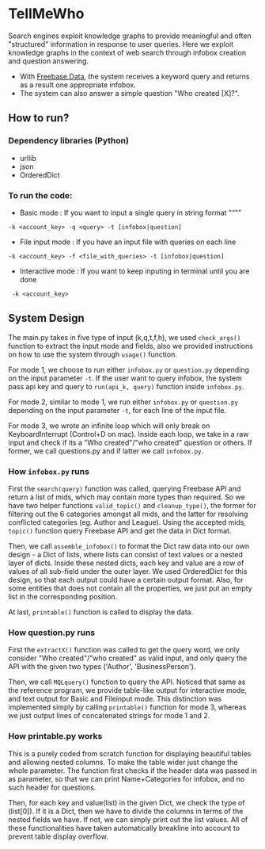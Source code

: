 # TellMeWho

Search engines exploit knowledge graphs to provide meaningful and often "structured" information in response to user queries. Here we exploit knowledge graphs in the context of web search through infobox creation and question answering.

* With [Freebase Data](http://www.freebase.com/), the system receives a keyword query and returns as a result one appropriate infobox.
* The system can also answer a simple question "Who created [X]?".

## How to run?

### Dependency libraries (Python)

* urllib
* json
* OrderedDict

### To run the code:

* Basic mode : If you want to input a single query in string format "<q>"
```
-k <account_key> -q <query> -t [infobox|question]
```
* File input mode : If you have an input file with queries on each line
```
-k <account_key> -f <file_with_queries> -t [infobox|question]
```
* Interactive mode : If you want to keep inputing in terminal until you are done
```
 -k <account_key>
```

## System Design

The main.py takes in five type of input (k,q,t,f,h), we used `check_args()` function to extract the input mode and fields, also we provided instructions on how to use the system through `usage()` function.

For mode 1, we choose to run either `infobox.py` or `question.py` depending on the input parameter `-t`. If the user want to query infobox, the system pass api key and query to `run(api_k, query)` function inside `infobox.py`.

For mode 2, similar to mode 1, we run either `infobox.py` or `question.py` depending on the input parameter `-t`, for each line of the input file.

For mode 3, we wrote an infinite loop which will only break on KeyboardInterrupt (Control+D on mac). Inside each loop, we take in a raw input and check if its a "Who created"/"who created" question or others. If former, we call questions.py and if latter we call `infobox.py`.

### How `infobox.py` runs

First the `search(query)` function was called, querying Freebase API and return a list of mids, which may contain more types than required. So we have two helper functions `valid_topic()` and `cleanup_type()`, the former for filtering out the 6 categories amongst all mids, and the latter for resolving conflicted categories (eg. Author and League). Using the accepted mids, `topic()` function query Freebase API and get the data in Dict format.

Then, we call `assemble_infobox()` to format the Dict raw data into our own design - a Dict of lists, where lists can consist of text values or a nested layer of dicts. Inside these nested dicts, each key and value are a row of values of all sub-field under the outer layer. We used OrderedDict for this design, so that each output could have a certain output format. Also, for some entities that does not contain all the properties, we just put an empty list in the corresponding position.

At last, `printable()` function is called to display the data. 

### How question.py runs

First the `extractX()` function was called to get the query word, we only consider "Who created"/"who created" as valid input, and only query the API with the given two types ('Author', 'BusinessPerson').

Then, we call `MQLquery()` function to query the API. Noticed that same as the reference program, we provide table-like output for interactive mode, and text output for Basic and Fileinput mode. This distinction was implemented simply by calling `printable()` function for mode 3, whereas we just output lines of concatenated strings for mode 1 and 2.

### How printable.py works

This is a purely coded from scratch function for displaying beautiful tables and allowing nested columns. To make the table wider just change the whole parameter. The function first checks if the header data was passed in as parameter, so that we can print Name+Categories for infobox, and no such header for questions.

Then, for each key and value(list) in the given Dict, we check the type of (list[0]). If it is a Dict, then we have to divide the columns in terms of the nested fields we have. If not, we can simply print out the list values. All of these functionalities have taken automatically breakline into account to prevent table display overflow. 
